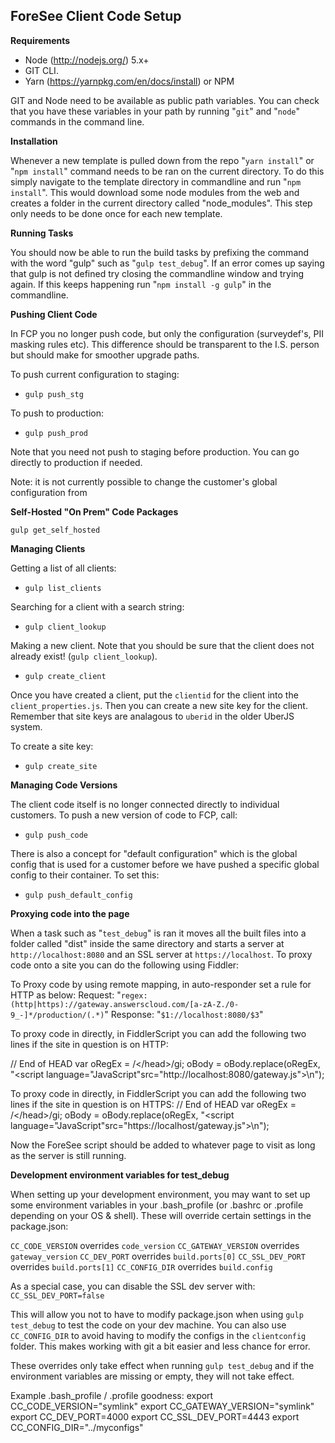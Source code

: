 ForeSee Client Code Setup
-------------------------

**Requirements**
- Node (http://nodejs.org/) 5.x+
- GIT CLI.
- Yarn (https://yarnpkg.com/en/docs/install) or NPM

GIT and Node need to be available as public path variables. You can check that you have these variables in your path by running "`git`" and "`node`" commands in the command line.

**Installation**

Whenever a new template is pulled down from the repo "`yarn install`" or "`npm install`" command needs to be ran on the current directory. To do this simply navigate to the template directory in commandline and run "`npm install`". This would download some node modules from the web and creates a folder in the current directory called "node_modules". This step only needs to be done once for each new template.

**Running Tasks**

You should now be able to run the build tasks by prefixing the command with the word "gulp" such as "`gulp test_debug`". If an error comes up saying that gulp is not defined try closing the commandline window and trying again. If this keeps happening run "`npm install -g gulp`" in the commandline.

**Pushing Client Code**

In FCP you no longer push code, but only the configuration (surveydef's, PII masking rules etc). This difference should be transparent to the I.S. person but should make for smoother upgrade paths.

To push current configuration to staging:
 * `gulp push_stg`

To push to production:
 * `gulp push_prod`

Note that you need not push to staging before production. You can go directly to production if needed.

Note: it is not currently possible to change the customer's global configuration from

**Self-Hosted "On Prem" Code Packages**

`gulp get_self_hosted`

**Managing Clients**

Getting a list of all clients:
 * `gulp list_clients`

Searching for a client with a search string:
 * `gulp client_lookup`

Making a new client. Note that you should be sure that the client does not already exist! (`gulp client_lookup`).
 * `gulp create_client`

Once you have created a client, put the `clientid` for the client into the `client_properties.js`. Then you can create a new site key for the client. Remember that site keys are analagous to `uberid` in the older UberJS system.

To create a site key:
 * `gulp create_site`

**Managing Code Versions**

The client code itself is no longer connected directly to individual customers. To push a new version of code to FCP, call:
 * `gulp push_code`

There is also a concept for "default configuration" which is the global config that is used for a customer before we have pushed a specific global config to their container. To set this:
 * `gulp push_default_config`

**Proxying code into the page**

When a task such as "`test_debug`" is ran it moves all the built files into a folder called "dist" inside the same directory and starts a server at `http://localhost:8080` and an SSL server at `https://localhost`. To proxy code onto a site you can do the following using Fiddler:

To Proxy code by using remote mapping, in auto-responder set a rule for HTTP as below:
  Request: "`regex:(http|https)://gateway.answerscloud.com/[a-zA-Z./0-9_-]*/production/(.*)`"
  Response: "`$1://localhost:8080/$3`"

To proxy code in directly, in FiddlerScript you can add the following two lines if the site in question is on HTTP:

  // End of HEAD
  var oRegEx = /<\/head>/gi;
  oBody = oBody.replace(oRegEx, "<script language=\"JavaScript\"src=\"http://localhost:8080/gateway.js\"></script>\n</head>");

To proxy code in directly, in FiddlerScript you can add the following two lines if the site in question is on HTTPS:
  // End of HEAD
  var oRegEx = /<\/head>/gi;
  oBody = oBody.replace(oRegEx, "<script language=\"JavaScript\"src=\"https://localhost/gateway.js\"></script>\n</head>");

Now the ForeSee script should be added to whatever page to visit as long as the server is still running.

**Development environment variables for test_debug**

When setting up your development environment, you may want to set up some environment variables in your .bash_profile (or .bashrc or .profile depending on your OS & shell). These will override certain settings in the package.json:

`CC_CODE_VERSION` overrides `code_version`
`CC_GATEWAY_VERSION` overrides `gateway_version`
`CC_DEV_PORT` overrides `build.ports[0]`
`CC_SSL_DEV_PORT` overrides `build.ports[1]`
`CC_CONFIG_DIR` overrides `build.config`

As a special case, you can disable the SSL dev server with:
  `CC_SSL_DEV_PORT=false`

This will allow you not to have to modify package.json when using `gulp test_debug` to test the code on your dev machine. You can also use `CC_CONFIG_DIR` to avoid having to modify the configs in the `clientconfig` folder. This makes working with git a bit easier and less chance for error.

These overrides only take effect when running `gulp test_debug` and if the environment variables are missing or empty, they will not take effect.

Example .bash_profile / .profile goodness:
  export CC_CODE_VERSION="symlink"
  export CC_GATEWAY_VERSION="symlink"
  export CC_DEV_PORT=4000
  export CC_SSL_DEV_PORT=4443
  export CC_CONFIG_DIR="../myconfigs"
